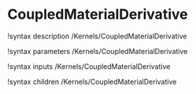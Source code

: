 <!-- MOOSE Documentation Stub: Remove this when content is added. -->

# CoupledMaterialDerivative

!syntax description /Kernels/CoupledMaterialDerivative

!syntax parameters /Kernels/CoupledMaterialDerivative

!syntax inputs /Kernels/CoupledMaterialDerivative

!syntax children /Kernels/CoupledMaterialDerivative
